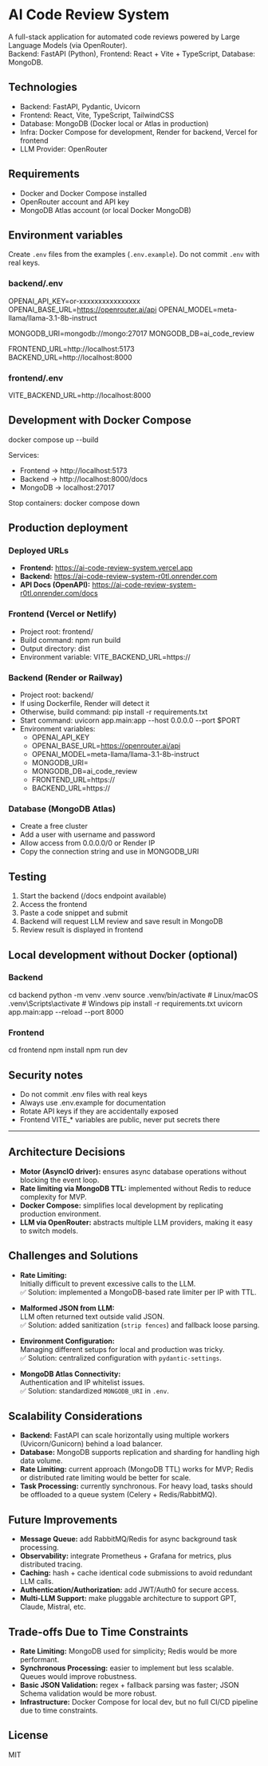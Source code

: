 # AI Code Review System

A full-stack application for automated code reviews powered by Large Language Models (via OpenRouter).  
Backend: FastAPI (Python), Frontend: React + Vite + TypeScript, Database: MongoDB.

## Technologies
- Backend: FastAPI, Pydantic, Uvicorn
- Frontend: React, Vite, TypeScript, TailwindCSS
- Database: MongoDB (Docker local or Atlas in production)
- Infra: Docker Compose for development, Render for backend, Vercel for frontend
- LLM Provider: OpenRouter

## Requirements
- Docker and Docker Compose installed
- OpenRouter account and API key
- MongoDB Atlas account (or local Docker MongoDB)

## Environment variables
Create `.env` files from the examples (`.env.example`). Do not commit `.env` with real keys.

### backend/.env
OPENAI_API_KEY=or-xxxxxxxxxxxxxxxx
OPENAI_BASE_URL=https://openrouter.ai/api
OPENAI_MODEL=meta-llama/llama-3.1-8b-instruct

MONGODB_URI=mongodb://mongo:27017
MONGODB_DB=ai_code_review

FRONTEND_URL=http://localhost:5173
BACKEND_URL=http://localhost:8000

### frontend/.env
VITE_BACKEND_URL=http://localhost:8000

## Development with Docker Compose
docker compose up --build

Services:
- Frontend → http://localhost:5173
- Backend → http://localhost:8000/docs
- MongoDB → localhost:27017

Stop containers:
docker compose down

## Production deployment

### Deployed URLs

- **Frontend:** https://ai-code-review-system.vercel.app
- **Backend:**  https://ai-code-review-system-r0tl.onrender.com
- **API Docs (OpenAPI):** https://ai-code-review-system-r0tl.onrender.com/docs

### Frontend (Vercel or Netlify)
- Project root: frontend/
- Build command: npm run build
- Output directory: dist
- Environment variable: VITE_BACKEND_URL=https://<backend-url>

### Backend (Render or Railway)
- Project root: backend/
- If using Dockerfile, Render will detect it
- Otherwise, build command: pip install -r requirements.txt
- Start command: uvicorn app.main:app --host 0.0.0.0 --port $PORT
- Environment variables:
  - OPENAI_API_KEY
  - OPENAI_BASE_URL=https://openrouter.ai/api
  - OPENAI_MODEL=meta-llama/llama-3.1-8b-instruct
  - MONGODB_URI=<Atlas connection string>
  - MONGODB_DB=ai_code_review
  - FRONTEND_URL=https://<frontend-url>
  - BACKEND_URL=https://<backend-url>

### Database (MongoDB Atlas)
- Create a free cluster
- Add a user with username and password
- Allow access from 0.0.0.0/0 or Render IP
- Copy the connection string and use in MONGODB_URI

## Testing
1. Start the backend (/docs endpoint available)
2. Access the frontend
3. Paste a code snippet and submit
4. Backend will request LLM review and save result in MongoDB
5. Review result is displayed in frontend

## Local development without Docker (optional)

### Backend
cd backend
python -m venv .venv
source .venv/bin/activate   # Linux/macOS
.venv\Scripts\activate    # Windows
pip install -r requirements.txt
uvicorn app.main:app --reload --port 8000

### Frontend
cd frontend
npm install
npm run dev

## Security notes
- Do not commit .env files with real keys
- Always use .env.example for documentation
- Rotate API keys if they are accidentally exposed
- Frontend VITE_* variables are public, never put secrets there

---

## Architecture Decisions
- **Motor (AsyncIO driver):** ensures async database operations without blocking the event loop.
- **Rate limiting via MongoDB TTL:** implemented without Redis to reduce complexity for MVP.
- **Docker Compose:** simplifies local development by replicating production environment.
- **LLM via OpenRouter:** abstracts multiple LLM providers, making it easy to switch models.

## Challenges and Solutions
- **Rate Limiting:**  
  Initially difficult to prevent excessive calls to the LLM.  
  ✅ Solution: implemented a MongoDB-based rate limiter per IP with TTL.

- **Malformed JSON from LLM:**  
  LLM often returned text outside valid JSON.  
  ✅ Solution: added sanitization (`strip fences`) and fallback loose parsing.

- **Environment Configuration:**  
  Managing different setups for local and production was tricky.  
  ✅ Solution: centralized configuration with `pydantic-settings`.

- **MongoDB Atlas Connectivity:**  
  Authentication and IP whitelist issues.  
  ✅ Solution: standardized `MONGODB_URI` in `.env`.

## Scalability Considerations
- **Backend:** FastAPI can scale horizontally using multiple workers (Uvicorn/Gunicorn) behind a load balancer.
- **Database:** MongoDB supports replication and sharding for handling high data volume.
- **Rate Limiting:** current approach (MongoDB TTL) works for MVP; Redis or distributed rate limiting would be better for scale.
- **Task Processing:** currently synchronous. For heavy load, tasks should be offloaded to a queue system (Celery + Redis/RabbitMQ).

## Future Improvements
- **Message Queue:** add RabbitMQ/Redis for async background task processing.
- **Observability:** integrate Prometheus + Grafana for metrics, plus distributed tracing.
- **Caching:** hash + cache identical code submissions to avoid redundant LLM calls.
- **Authentication/Authorization:** add JWT/Auth0 for secure access.
- **Multi-LLM Support:** make pluggable architecture to support GPT, Claude, Mistral, etc.

## Trade-offs Due to Time Constraints
- **Rate Limiting:** MongoDB used for simplicity; Redis would be more performant.
- **Synchronous Processing:** easier to implement but less scalable. Queues would improve robustness.
- **Basic JSON Validation:** regex + fallback parsing was faster; JSON Schema validation would be more robust.
- **Infrastructure:** Docker Compose for local dev, but no full CI/CD pipeline due to time constraints.

## License
MIT

